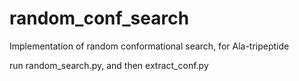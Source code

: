 # random_conf_search
Implementation of random conformational search, for Ala-tripeptide

run random_search.py, and then extract_conf.py
